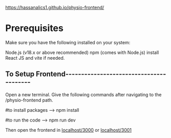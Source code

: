 https://hassanalics1.github.io/physio-frontend/


# Prerequisites
Make sure you have the following installed on your system:

Node.js (v18.x or above recommended)
npm (comes with Node.js)
install React JS and vite if needed.

## To Setup Frontend----------------------------------------

Open a new terminal.
Give the following commands after navigating to the /physio-frontend path. 

#to install packages -->
npm install

#to run the code -->
npm run dev

Then open the frontend in [localhost/3000](http://localhost:3000/) or [localhost/3001](http://localhost:3001/)




